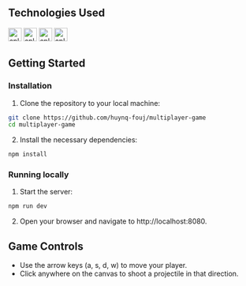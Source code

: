 <img src="https://i.imgur.com/mXmpyIa.png" alt="" width="" align="center"/>

## Technologies Used
<img src="https://img.shields.io/badge/html5-E34F26?logo=html5&logoColor=white&style=for-the-badge" height="27" alt="cplusplus logo"  />
<img src="https://img.shields.io/badge/javascript-F7DF1E?logo=javascript&logoColor=black&style=for-the-badge" height="27" alt="cplusplus logo"  />
<img src="https://img.shields.io/badge/Node.Js-5FA04E?logo=nodedotjs&logoColor=white&style=for-the-badge" height="27" alt="cplusplus logo"  />
<img src="https://img.shields.io/badge/socket.io-010101?logo=socket.io&logoColor=white&style=for-the-badge" height="27" alt="cplusplus logo"  />

## Getting Started
### Installation
1. Clone the repository to your local machine:
```bash
git clone https://github.com/huynq-fouj/multiplayer-game
cd multiplayer-game
```
2. Install the necessary dependencies:
```bash
npm install
```
### Running locally
1. Start the server:
```bash
npm run dev
```
2. Open your browser and navigate to http://localhost:8080.
## Game Controls
- Use the arrow keys (a, s, d, w) to move your player.
- Click anywhere on the canvas to shoot a projectile in that direction.